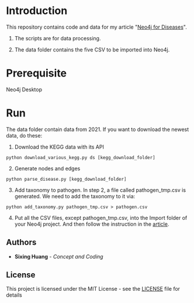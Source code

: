 

# Introduction

  

  

This repository contains code and data for my article "[Neo4j for Diseases](https://towardsdatascience.com/neo4j-for-diseases-959dffb5b479)".

1. The scripts are for data processing.

  

2. The data folder contains the five CSV to be imported into Neo4j.

  

  

# Prerequisite

Neo4j Desktop
  

# Run

The data folder contain data from 2021. If you want to download the newest data, do these:
  
1. Download the KEGG data with its API
```console
python download_various_kegg.py ds [kegg_download_folder]
```
 
2. Generate nodes and edges
```console
python parse_disease.py [kegg_download_folder]
```
3. Add taxonomy to pathogen. In step 2, a file called pathogen_tmp.csv is generated. We need to add the taxonomy to it via:

```console
python add_taxonomy.py pathogen_tmp.csv > pathogen.csv
```

4. Put all the CSV files, except pathogen_tmp.csv, into the Import folder of your Neo4j project. And then follow the instruction in the [article](https://towardsdatascience.com/neo4j-for-diseases-959dffb5b479).
  

## Authors

  

*  **Sixing Huang** - *Concept and Coding*

  

## License

  

This project is licensed under the MIT License - see the [LICENSE](LICENSE) file for details

